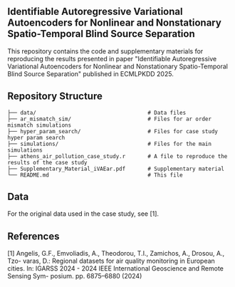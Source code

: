 ## Identifiable Autoregressive Variational Autoencoders for Nonlinear and Nonstationary Spatio-Temporal Blind Source Separation
This repository contains the code and supplementary materials for reproducing the results presented in paper "Identifiable Autoregressive Variational Autoencoders for Nonlinear and Nonstationary Spatio-Temporal Blind Source Separation" published in ECMLPKDD 2025.

## Repository Structure
```
├── data/                                   # Data files
├── ar_mismatch_sim/                        # Files for ar order mismatch simulations
├── hyper_param_search/                     # Files for case study hyper param search
├── simulations/                            # Files for the main simulations
├── athens_air_pollution_case_study.r       # A file to reproduce the results of the case study
├── Supplementary_Material_iVAEar.pdf       # Supplementary material
└── README.md                               # This file
```

## Data

For the original data used in the case study, see [1].

## References

[1] Angelis, G.F., Emvoliadis, A., Theodorou, T.I., Zamichos, A., Drosou, A., Tzo-
varas, D.: Regional datasets for air quality monitoring in European cities. In:
IGARSS 2024 - 2024 IEEE International Geoscience and Remote Sensing Sym-
posium. pp. 6875–6880 (2024)
